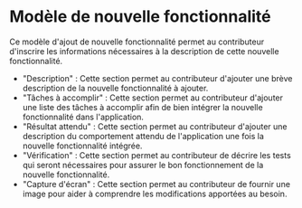 # Modèle de nouvelle fonctionnalité

Ce modèle d'ajout de nouvelle fonctionnalité permet au contributeur d'inscrire les informations nécessaires 
à la description de cette nouvelle fonctionnalité.

- "Description" : Cette section permet au contributeur d'ajouter une brève description de la nouvelle fonctionnalité à ajouter.
- "Tâches à accomplir" : Cette section permet au contributeur d'ajouter une liste des tâches à accomplir afin de
bien intégrer la nouvelle fonctionnalité dans l'application.
- "Résultat attendu" : Cette section permet au contributeur d'ajouter une description du comportement attendu de l'application
une fois la nouvelle fonctionnalité intégrée.
- "Vérification" : Cette section permet au contributeur de décrire les tests qui seront nécessaires pour assurer le bon fonctionnement
de la nouvelle fonctionnalité.
- "Capture d'écran" : Cette section permet au contributeur de fournir une image pour aider à comprendre les modifications apportées au besoin.